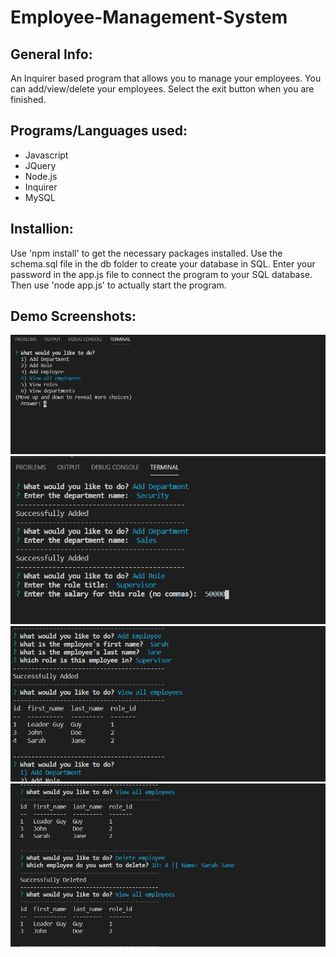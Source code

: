 # Employee-Management-System

## General Info:
An Inquirer based program that allows you to manage your employees.
You can add/view/delete your employees.
Select the exit button when you are finished.

## Programs/Languages used:
* Javascript
* JQuery
* Node.js
* Inquirer
* MySQL

## Installion:
Use 'npm install' to get the necessary packages installed.
Use the schema.sql file in the db folder to create your database in SQL.
Enter your password in the app.js file to connect the program to your SQL database.
Then use 'node app.js' to actually start the program.

## Demo Screenshots:
<img src="/demo/1.jpg">
<img src="/demo/2.jpg">
<img src="/demo/3.jpg">
<img src="/demo/4.jpg">
